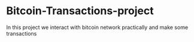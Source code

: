 # Bitcoin-Transactions-project
In this project we interact with bitcoin network practically and make some transactions
